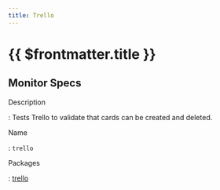```yaml
---
title: Trello
---
```


# {{ $frontmatter.title }}

## Monitor Specs

Description

: Tests Trello to validate that cards can be created and deleted.

Name

: `trello`

Packages

: [trello](trello_trello.md)


<!--@include: /parts/_1.md-->


<!--@include: /parts/_2.md-->